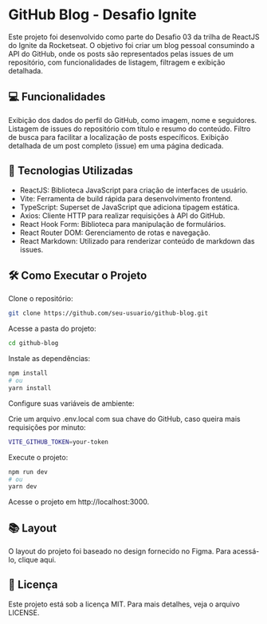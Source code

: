 # GitHub Blog - Desafio Ignite

Este projeto foi desenvolvido como parte do Desafio 03 da trilha de ReactJS do Ignite da Rocketseat. O objetivo foi criar um blog pessoal consumindo a API do GitHub, onde os posts são representados pelas issues de um repositório, com funcionalidades de listagem, filtragem e exibição detalhada.

## 💻 Funcionalidades

Exibição dos dados do perfil do GitHub, como imagem, nome e seguidores.
Listagem de issues do repositório com título e resumo do conteúdo.
Filtro de busca para facilitar a localização de posts específicos.
Exibição detalhada de um post completo (issue) em uma página dedicada.

## 🚀 Tecnologias Utilizadas

* ReactJS: Biblioteca JavaScript para criação de interfaces de usuário.
* Vite: Ferramenta de build rápida para desenvolvimento frontend.
* TypeScript: Superset de JavaScript que adiciona tipagem estática.
* Axios: Cliente HTTP para realizar requisições à API do GitHub.
* React Hook Form: Biblioteca para manipulação de formulários.
* React Router DOM: Gerenciamento de rotas e navegação.
* React Markdown: Utilizado para renderizar conteúdo de markdown das issues.

## 🛠️ Como Executar o Projeto

Clone o repositório:
```bash
git clone https://github.com/seu-usuario/github-blog.git
```
Acesse a pasta do projeto:
```bash
cd github-blog
```
Instale as dependências:
```bash
npm install
# ou
yarn install
```

Configure suas variáveis de ambiente:

Crie um arquivo .env.local com sua chave do GitHub, caso queira mais requisições por minuto:

```bash
VITE_GITHUB_TOKEN=your-token
```
Execute o projeto:
```bash
npm run dev
# ou
yarn dev
```

Acesse o projeto em http://localhost:3000.

## 📚 Layout

O layout do projeto foi baseado no design fornecido no Figma. Para acessá-lo, clique aqui.

## 📄 Licença

Este projeto está sob a licença MIT. Para mais detalhes, veja o arquivo LICENSE.